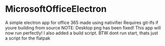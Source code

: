 # MicrosoftOfficeElectron
A simple electron app for office 365 made using nativifier
Requires git-lfs if youre building from source
NOTE: Desktop png has been fixed! This app will now run perfectly!
I also added a build script. BTW dont run start, thats just a script for the flatpak
